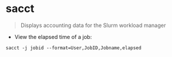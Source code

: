# sacct

> Displays accounting data for the Slurm workload manager

- View the elapsed time of a job:

`sacct -j jobid --format=User,JobID,Jobname,elapsed`
